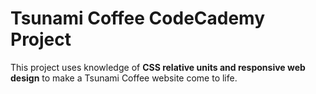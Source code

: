 # Tsunami Coffee CodeCademy Project
This project uses knowledge of **CSS relative units and responsive web design** to make a Tsunami Coffee website come to life.